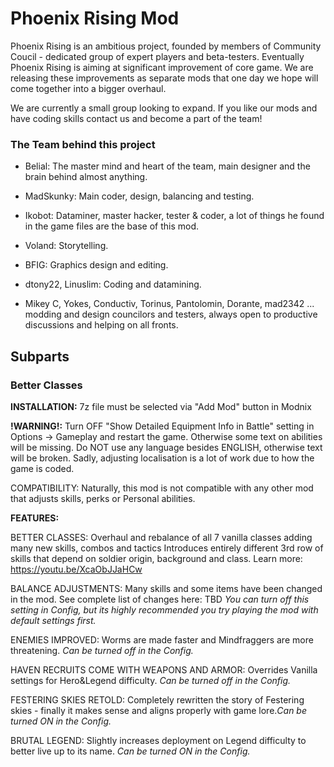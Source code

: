 # Phoenix Rising Mod 

Phoenix Rising is an ambitious project, founded by members of Community Coucil - dedicated group of expert players and beta-testers. Eventually Phoenix Rising is aiming at significant improvement of core game. We are releasing these improvements as separate mods that one day we hope will come together into a bigger overhaul.

We are currently a small group looking to expand. If you like our mods and have coding skills contact us and become a part of the team!

### The Team behind this project

- Belial: The master mind and heart of the team, main designer and the brain behind almost anything.
- MadSkunky: Main coder, design, balancing and testing.
- Ikobot: Dataminer, master hacker, tester & coder, a lot of things he found in the game files are the base of this mod.
- Voland: Storytelling.
- BFIG: Graphics design and editing.
- dtony22, Linuslim: Coding and datamining.

- Mikey C, Yokes, Conductiv, Torinus, Pantolomin, Dorante, mad2342 ...
modding and design councilors and testers, always open to productive discussions and helping on all fronts.

## Subparts

### Better Classes

<b>INSTALLATION:</b> 7z file must be selected via "Add Mod" button in Modnix

<b>!WARNING!:</b> Turn OFF "Show Detailed Equipment Info in Battle" setting in Options -> Gameplay and restart the game. Otherwise some text on abilities will be missing.
Do NOT use any language besides ENGLISH, otherwise text will be broken. Sadly, adjusting localisation is a lot of work due to how the game is coded.

COMPATIBILITY: Naturally, this mod is not compatible with any other mod that adjusts skills, perks or Personal abilities.

<b>FEATURES:</b>

BETTER CLASSES: Overhaul and rebalance of all 7 vanilla classes adding many new skills, combos and tactics
Introduces entirely different 3rd row of skills that depend on soldier origin, background and class. Learn more: https://youtu.be/XcaObJJaHCw

BALANCE ADJUSTMENTS: Many skills and some items have been changed in the mod. See complete list of changes here: TBD 
<i>You can turn off this setting in Config, but its highly recommended you try playing the mod with default settings first.</i>

ENEMIES IMPROVED: Worms are made faster and Mindfraggers are more threatening. <i>Can be turned off in the Config.</i>

HAVEN RECRUITS COME WITH WEAPONS AND ARMOR: Overrides Vanilla settings for Hero&Legend difficulty. <i>Can be turned off in the Config.</i>

FESTERING SKIES RETOLD: Completely rewritten the story of Festering skies - finally it makes sense and aligns properly with game lore.<i>Can be turned ON in the Config.</i>

BRUTAL LEGEND: Slightly increases deployment on Legend difficulty to better live up to its name. <i>Can be turned ON in the Config.</i>
